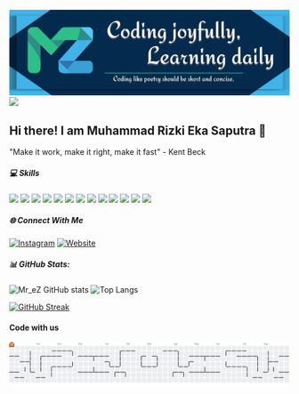 ![MreZ](img/Banner-github.png)
![](https://komarev.com/ghpvc/?username=your-github-username)

## Hi there! I am Muhammad Rizki Eka Saputra 👋

"Make it work, make it right, make it fast" - Kent Beck

<!--
**mrez09/mrez09** is a ✨ _special_ ✨ repository because its `README.md` (this file) appears on your GitHub profile.
***Just Push My Laptop Broke.***


Here are some ideas to get you started:

- 🔭 I’m currently working on ...
- 🌱 I’m currently learning ...
- 👯 I’m looking to collaborate on ...
- 🤔 I’m looking for help with ...
- 💬 Ask me about ...
- 📫 How to reach me: ...
- 😄 Pronouns: ...
- ⚡ Fun fact: ...
-->

##### 💻 Skills

<img src="https://img.shields.io/badge/HTML5-E34F26?style=for-the-badge&logo=html5&logoColor=white" /> <img src="https://img.shields.io/badge/CSS3-1572B6?style=for-the-badge&logo=css3&logoColor=white" /> <img src="https://img.shields.io/badge/JavaScript-323330?style=for-the-badge&logo=javascript&logoColor=F7DF1E" /> <img src="https://img.shields.io/badge/PHP-777BB4?style=for-the-badge&logo=php&logoColor=white" /> <img src="https://img.shields.io/badge/C%2B%2B-00599C?style=for-the-badge&logo=c%2B%2B&logoColor=white" /> <img src="https://img.shields.io/badge/axios-671ddf?&style=for-the-badge&logo=axios&logoColor=white" /> <img src="https://img.shields.io/badge/Codeigniter-EF4223?style=for-the-badge&logo=codeigniter&logoColor=white" /> <img src="https://img.shields.io/badge/Laravel-FF2D20?style=for-the-badge&logo=laravel&logoColor=white" /> <img src="https://img.shields.io/badge/React-20232A?style=for-the-badge&logo=react&logoColor=61DAFB" /> <img src="https://img.shields.io/badge/next%20js-000000?style=for-the-badge&logo=nextdotjs&logoColor=white"/> <img src="https://img.shields.io/badge/Tailwind_CSS-38B2AC?style=for-the-badge&logo=tailwind-css&logoColor=white" /> <img src="https://img.shields.io/badge/MySQL-005C84?style=for-the-badge&logo=mysql&logoColor=white" /> <img src="https://img.shields.io/badge/MongoDB-4EA94B?style=for-the-badge&logo=mongodb&logoColor=white" />

##### 🌐 Connect With Me

[![Instagram](https://img.shields.io/badge/Instagram-E4405F?style=for-the-badge&logo=instagram&logoColor=white)](https://instagram.com/mrez09) [![Website](https://img.shields.io/badge/website-000000?style=for-the-badge&logo=About.me&logoColor=white)](http://murie.web.id/)

##### 📊 GitHub Stats:

![Mr_eZ GitHub stats](https://github-readme-stats.vercel.app/api?username=mrez09&show_icons=true&include_all_commits=true) ![Top Langs](https://github-readme-stats.vercel.app/api/top-langs/?username=mrez09&theme=tokyonight&include_all_commits=true&count_private=true&layout=compact)

[![GitHub Streak](https://streak-stats.demolab.com?user=mrez09)](https://git.io/streak-stats)

#### Code with us

<picture>
  <source media="(prefers-color-scheme: dark)" srcset="https://raw.githubusercontent.com/mrez09/mrez09/output/pacman-contribution-graph-dark.svg">
  <source media="(prefers-color-scheme: light)" srcset="https://raw.githubusercontent.com/mrez09/mrez09/output/pacman-contribution-graph.svg">
  <img alt="pacman contribution graph" src="https://raw.githubusercontent.com/mrez09/mrez09/output/pacman-contribution-graph.svg">
</picture>

#
